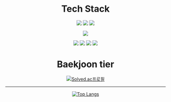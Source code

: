 <div align="center">
 <h1>Tech Stack</h1>
<img src="https://img.shields.io/badge/Python-3766AB?style=flat-square&logo=Python&logoColor=white"/></a> 
<img src="https://img.shields.io/badge/C-3766AB?style=flat-square&logo=C&logoColor=white"/></a> 
<img src="https://img.shields.io/badge/JAVA-brown?style=flat-square&logo=java&logoColor=white"/></a> 


 <img src="https://img.shields.io/badge/Oracle-red?style=flat-square&logo=Oracle&logoColor=white"/></a> 

<img src="https://img.shields.io/badge/JS-yellow?style=flat-square&logo=javascript&logoColor=white"/></a> 
<img src="https://img.shields.io/badge/HTML5-orange?style=flat-square&logo=html5&logoColor=white"/></a> 
<img src="https://img.shields.io/badge/CSS3-blue?style=flat-square&logo=css3&logoColor=white"/></a> 
<img src="https://img.shields.io/badge/React-87cefa?style=flat-square&logo=React&logoColor=white"/></a> 


# Baekjoon tier
[![Solved.ac프로필](http://mazassumnida.wtf/api/v2/generate_badge?boj=dbswhdgur2843)](https://solved.ac/dbswhdgur2843)
<hr>

[![Top Langs](https://github-readme-stats.vercel.app/api/top-langs/?username=YJH2848)](https://github.com/YJH2848/github-readme-stats)
</div>

